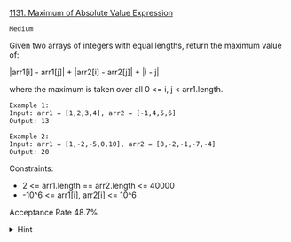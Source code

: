 [1131. Maximum of Absolute Value Expression](https://leetcode.com/problems/maximum-of-absolute-value-expression/description/)

`Medium`

Given two arrays of integers with equal lengths, return the maximum value of:

|arr1[i] - arr1[j]| + |arr2[i] - arr2[j]| + |i - j|

where the maximum is taken over all 0 <= i, j < arr1.length.

```
Example 1:
Input: arr1 = [1,2,3,4], arr2 = [-1,4,5,6]
Output: 13

Example 2:
Input: arr1 = [1,-2,-5,0,10], arr2 = [0,-2,-1,-7,-4]
Output: 20
``` 

Constraints:

- 2 <= arr1.length == arr2.length <= 40000
- -10^6 <= arr1[i], arr2[i] <= 10^6

Acceptance Rate
48.7%

<details>
<summary>Hint</summary>

Use the idea that abs(A) + abs(B) = max(A+B, A-B, -A+B, -A-B).

</details>